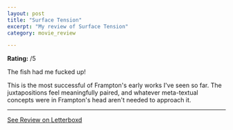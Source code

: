 ```yaml
---
layout: post
title: "Surface Tension"
excerpt: "My review of Surface Tension"
category: movie_review

---
```


**Rating:** /5

The fish had me fucked up!

This is the most successful of Frampton's early works I've seen so far. The juxtapositions feel meaningfully paired, and whatever meta-textual concepts were in Frampton's head aren't needed to approach it.

<hr>

[See Review on Letterboxd](https://boxd.it/5gXk7j)
